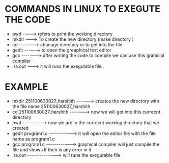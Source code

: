 # COMMANDS IN LINUX TO EXEGUTE THE CODE 

- pwd ----> refers to print the working directory 
- mkdir ---> To create the new directory (make directory )
- cd -------> chanage directory or to get into the file
- gedit -----> to open the greaphical test editor 
- gcc -------> after writing  the code to compile we can use this grahicial compiler 
- ./a.out ---> it will runs the exegutable file .

# EXAMPLE 
 - mkdir 251100630027_harshith  ------>      creates the new directory with the file name  251100630027_harshith
 - cd 251100630027_harshith     ------->     now we will get into this currecnt directory
 - pwd                         --------->    now we are in the currecnt working directory that we created
 - gedit program1.c           ----------->   it will open the editor file with the file name as program1.c
 - gcc program1.c            ------------>   graphical compiler will just compile the file and shows if their is any error in it
 - ./a.out                  -------------->   will runs the exegutable file 
